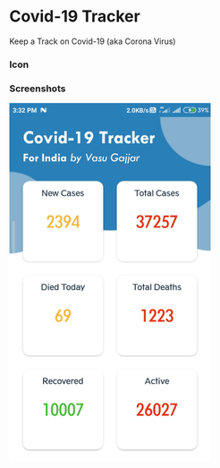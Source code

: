 # Covid-19 Tracker
Keep a Track on Covid-19 (aka Corona Virus)
<h3>Icon</h3>

<h3>Screenshots</h3>
<img src="/Screenshot_2020-05-02-15-32-53-063_com.vermaxdevs.covid_19tracker.jpg" height="640px" width="360px">
